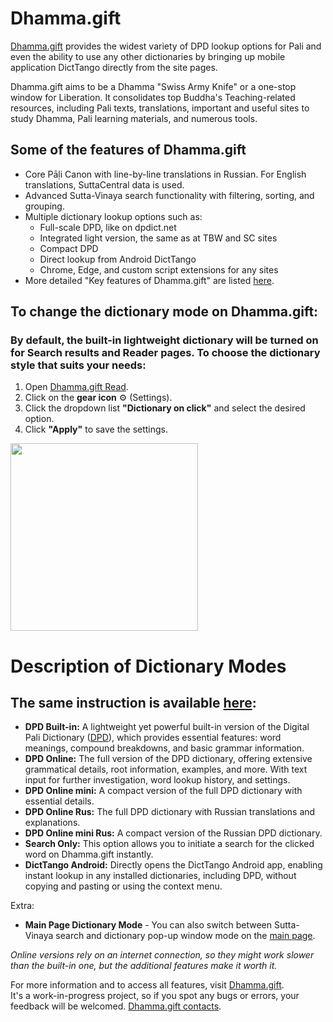 # Dhamma.gift

[Dhamma.gift](https://dhamma.gift/) provides the widest variety of DPD lookup options for Pali and even the ability to use any other dictionaries by bringing up mobile application DictTango directly from the site pages.

Dhamma.gift aims to be a Dhamma "Swiss Army Knife" or a one-stop window for Liberation. It consolidates top Buddha's Teaching-related resources, including Pali texts, translations, important and useful sites to study Dhamma, Pali learning materials, and numerous tools.

## Some of the features of Dhamma.gift

- Core Pāḷi Canon with line-by-line translations in Russian. For English translations, SuttaCentral data is used.
- Advanced Sutta-Vinaya search functionality with filtering, sorting, and grouping.
- Multiple dictionary lookup options such as:
  - Full-scale DPD, like on dpdict.net
  - Integrated light version, the same as at TBW and SC sites
  - Compact DPD
  - Direct lookup from Android DictTango
  - Chrome, Edge, and custom script extensions for any sites
- More detailed "Key features of Dhamma.gift" are listed [here](https://dhamma.gift/assets/common/keyFeatures.html).

## To change the dictionary mode on Dhamma.gift:

### By default, the built-in lightweight dictionary will be turned on for Search results and Reader pages. To choose the dictionary style that suits your needs:
1. Open [Dhamma.gift Read](https://dhamma.gift/sn2.1).
2. Click on the **gear icon** ⚙️ (Settings).
3. Click the dropdown list **"Dictionary on click"** and select the desired option.
4. Click **"Apply"** to save the settings.

<img src="https://dhamma.gift/assets/img/dictSettings.png" width="300">

# Description of Dictionary Modes
## The same instruction is available [here](https://dhamma.gift/assets/common/dictHelp.html):
- **DPD Built-in:** A lightweight yet powerful built-in version of the Digital Pali Dictionary ([DPD](https://docs.dpdict.net/titlepage.html)), which provides essential features: word meanings, compound breakdowns, and basic grammar information.
- **DPD Online:** The full version of the DPD dictionary, offering extensive grammatical details, root information, examples, and more. With text input for further investigation, word lookup history, and settings.
- **DPD Online mini:** A compact version of the full DPD dictionary with essential details.
- **DPD Online Rus:** The full DPD dictionary with Russian translations and explanations.
- **DPD Online mini Rus:** A compact version of the Russian DPD dictionary.
- **Search Only:** This option allows you to initiate a search for the clicked word on Dhamma.gift instantly.
- **DictTango Android:** Directly opens the DictTango Android app, enabling instant lookup in any installed dictionaries, including DPD, without copying and pasting or using the context menu.

Extra:
- **Main Page Dictionary Mode** - You can also switch between Sutta-Vinaya search and dictionary pop-up window mode on the [main page](https://Dhamma.gift).

*Online versions rely on an internet connection, so they might work slower than the built-in one, but the additional features make it worth it.*

For more information and to access all features, visit [Dhamma.gift](https://dhamma.gift/).  
It's a work-in-progress project, so if you spot any bugs or errors, your feedback will be welcomed. [Dhamma.gift contacts](https://dhamma.gift/#contacts).
